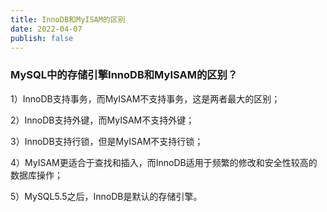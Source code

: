 ```yaml
---
title: InnoDB和MyISAM的区别
date: 2022-04-07
publish: false
---
```


### MySQL中的存储引擎InnoDB和MyISAM的区别？

1）InnoDB支持事务，而MyISAM不支持事务，这是两者最大的区别；

2）InnoDB支持外键，而MyISAM不支持外键；

3）InnoDB支持行锁，但是MyISAM不支持行锁；

4）MyISAM更适合于查找和插入，而InnoDB适用于频繁的修改和安全性较高的数据库操作；

5）MySQL5.5之后，InnoDB是默认的存储引擎。
